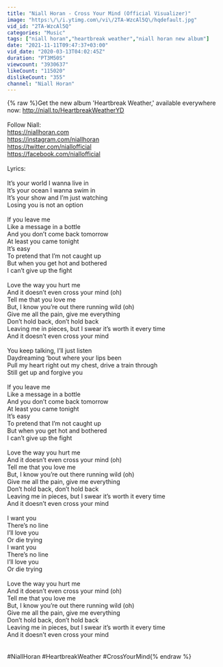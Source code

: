 ```yaml
---
title: "Niall Horan - Cross Your Mind (Official Visualizer)"
image: "https:\/\/i.ytimg.com\/vi\/2TA-WzcAl5Q\/hqdefault.jpg"
vid_id: "2TA-WzcAl5Q"
categories: "Music"
tags: ["niall horan","heartbreak weather","niall horan new album"]
date: "2021-11-11T09:47:37+03:00"
vid_date: "2020-03-13T04:02:45Z"
duration: "PT3M50S"
viewcount: "3930637"
likeCount: "115020"
dislikeCount: "355"
channel: "Niall Horan"
---
```

{% raw %}Get the new album 'Heartbreak Weather,' available everywhere now: <a rel="nofollow" target="blank" href="http://niall.to/HeartbreakWeatherYD">http://niall.to/HeartbreakWeatherYD</a><br /><br />Follow Niall:<br /><a rel="nofollow" target="blank" href="https://niallhoran.com">https://niallhoran.com</a><br /><a rel="nofollow" target="blank" href="https://instagram.com/niallhoran">https://instagram.com/niallhoran</a><br /><a rel="nofollow" target="blank" href="https://twitter.com/niallofficial">https://twitter.com/niallofficial</a><br /><a rel="nofollow" target="blank" href="https://facebook.com/niallofficial">https://facebook.com/niallofficial</a><br /><br />Lyrics:<br /><br />It’s your world I wanna live in <br />It’s your ocean I wanna swim in <br />It’s your show and I’m just watching <br />Losing you is not an option <br /> <br />If you leave me <br />Like a message in a bottle <br />And you don’t come back tomorrow <br />At least you came tonight <br />It’s easy  <br />To pretend that I’m not caught up <br />But when you get hot and bothered <br />I can’t give up the fight <br /> <br />Love the way you hurt me <br />And it doesn’t even cross your mind (oh) <br />Tell me that you love me <br />But, I know you’re out there running wild (oh) <br />Give me all the pain, give me everything <br />Don’t hold back, don’t hold back <br />Leaving me in pieces, but I swear it’s worth it every time <br />And it doesn’t even cross your mind <br /> <br />You keep talking, I’ll just listen <br />Daydreaming ‘bout where your lips been <br />Pull my heart right out my chest, drive a train through <br />Still get up and forgive you <br /> <br />If you leave me <br />Like a message in a bottle <br />And you don’t come back tomorrow <br />At least you came tonight <br />It’s easy  <br />To pretend that I’m not caught up <br />But when you get hot and bothered <br />I can’t give up the fight <br /><br />Love the way you hurt me <br />And it doesn’t even cross your mind (oh) <br />Tell me that you love me <br />But, I know you’re out there running wild (oh) <br />Give me all the pain, give me everything <br />Don’t hold back, don’t hold back <br />Leaving me in pieces, but I swear it’s worth it every time <br />And it doesn’t even cross your mind <br /> <br />I want you <br />There’s no line <br />I’ll love you <br />Or die trying <br />I want you <br />There’s no line <br />I’ll love you <br />Or die trying <br /> <br />Love the way you hurt me <br />And it doesn’t even cross your mind (oh) <br />Tell me that you love me <br />But, I know you’re out there running wild (oh) <br />Give me all the pain, give me everything <br />Don’t hold back, don’t hold back <br />Leaving me in pieces, but I swear it’s worth it every time <br />And it doesn’t even cross your mind <br /> <br /><br />#NiallHoran #HeartbreakWeather #CrossYourMind{% endraw %}
